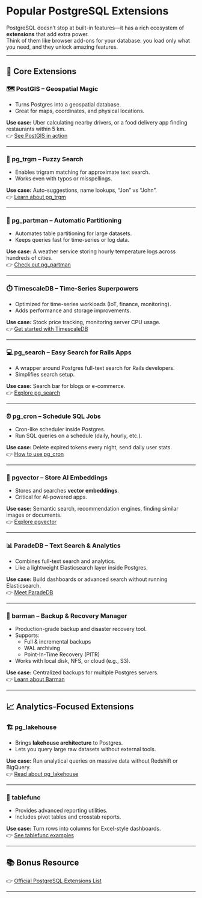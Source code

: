 # Popular PostgreSQL Extensions

PostgreSQL doesn’t stop at built-in features—it has a rich ecosystem of **extensions** that add extra power.  
Think of them like browser add-ons for your database: you load only what you need, and they unlock amazing features.

---

## 🚀 Core Extensions

### 🗺️ PostGIS – Geospatial Magic
- Turns Postgres into a geospatial database.  
- Great for maps, coordinates, and physical locations.  

**Use case:** Uber calculating nearby drivers, or a food delivery app finding restaurants within 5 km.  
👉 [See PostGIS in action](https://postgis.net/)

---

### 🔎 pg_trgm – Fuzzy Search
- Enables trigram matching for approximate text search.  
- Works even with typos or misspellings.  

**Use case:** Auto-suggestions, name lookups, “Jon” vs “John”.  
👉 [Learn about pg_trgm](https://www.postgresql.org/docs/current/pgtrgm.html)

---

### 📂 pg_partman – Automatic Partitioning
- Automates table partitioning for large datasets.  
- Keeps queries fast for time-series or log data.  

**Use case:** A weather service storing hourly temperature logs across hundreds of cities.  
👉 [Check out pg_partman](https://github.com/pgpartman/pg_partman)

---

### ⏱️ TimescaleDB – Time-Series Superpowers
- Optimized for time-series workloads (IoT, finance, monitoring).  
- Adds performance and storage improvements.  

**Use case:** Stock price tracking, monitoring server CPU usage.  
👉 [Get started with TimescaleDB](https://www.timescale.com/)

---

### 💻 pg_search – Easy Search for Rails Apps
- A wrapper around Postgres full-text search for Rails developers.  
- Simplifies search setup.  

**Use case:** Search bar for blogs or e-commerce.  
👉 [Explore pg_search](https://github.com/Casecommons/pg_search)

---

### ⏰ pg_cron – Schedule SQL Jobs
- Cron-like scheduler inside Postgres.  
- Run SQL queries on a schedule (daily, hourly, etc.).  

**Use case:** Delete expired tokens every night, send daily user stats.  
👉 [How to use pg_cron](https://github.com/citusdata/pg_cron)

---

### 🤖 pgvector – Store AI Embeddings
- Stores and searches **vector embeddings**.  
- Critical for AI-powered apps.  

**Use case:** Semantic search, recommendation engines, finding similar images or documents.  
👉 [Explore pgvector](https://github.com/pgvector/pgvector)

---

### 📊 ParadeDB – Text Search & Analytics
- Combines full-text search and analytics.  
- Like a lightweight Elasticsearch layer inside Postgres.  

**Use case:** Build dashboards or advanced search without running Elasticsearch.  
👉 [Meet ParadeDB](https://paradedb.com/)

---

### 💾 barman – Backup & Recovery Manager
- Production-grade backup and disaster recovery tool.  
- Supports:
  - Full & incremental backups  
  - WAL archiving  
  - Point-In-Time Recovery (PITR)  
- Works with local disk, NFS, or cloud (e.g., S3).  

**Use case:** Centralized backups for multiple Postgres servers.  
👉 [Learn about Barman](https://www.pgbarman.org/)

---

## 📈 Analytics-Focused Extensions

### 🏗️ pg_lakehouse
- Brings **lakehouse architecture** to Postgres.  
- Lets you query large raw datasets without external tools.  

**Use case:** Run analytical queries on massive data without Redshift or BigQuery.  
👉 [Read about pg_lakehouse](https://github.com/paradedb/pg_lakehouse)

---

### 📑 tablefunc
- Provides advanced reporting utilities.  
- Includes pivot tables and crosstab reports.  

**Use case:** Turn rows into columns for Excel-style dashboards.  
👉 [See tablefunc examples](https://www.postgresql.org/docs/current/tablefunc.html)

---

## 📚 Bonus Resource
👉 [Official PostgreSQL Extensions List](https://www.postgresql.org/docs/current/external-extensions.html)

---
